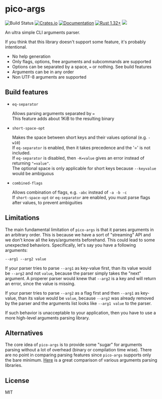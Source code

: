 # pico-args
![Build Status](https://github.com/RazrFalcon/pico-args/workflows/Rust/badge.svg)
[![Crates.io](https://img.shields.io/crates/v/pico-args.svg)](https://crates.io/crates/pico-args)
[![Documentation](https://docs.rs/pico-args/badge.svg)](https://docs.rs/pico-args)
[![Rust 1.32+](https://img.shields.io/badge/rust-1.31+-orange.svg)](https://www.rust-lang.org)
![](https://img.shields.io/badge/unsafe-forbidden-brightgreen.svg)

An ultra simple CLI arguments parser.

If you think that this library doesn't support some feature, it's probably intentional.

- No help generation
- Only flags, options, free arguments and subcommands are supported
- Options can be separated by a space, `=` or nothing. See build features
- Arguments can be in any order
- Non UTF-8 arguments are supported

## Build features

- `eq-separator`

  Allows parsing arguments separated by `=`<br/>
  This feature adds about 1KiB to the resulting binary

- `short-space-opt`

  Makes the space between short keys and their values optional (e.g. `-w10`)<br/>
  If `eq-separator` is enabled, then it takes precedence and the '=' is not included.<br/>
  If `eq-separator` is disabled, then `-K=value` gives an error instead of returning `"=value"`.<br/>
  The optional space is only applicable for short keys because `--keyvalue` would be ambiguous

- `combined-flags`

  Allows combination of flags, e.g. `-abc` instead of `-a -b -c`<br/>
  If `short-space-opt` or `eq-separator` are enabled, you must parse flags after values,
  to prevent ambiguities

## Limitations

The main fundamental limitation of `pico-args` is that it parses arguments in an arbitrary order.
This is because we have a sort of "streaming" API and we don't know all the keys/arguments
beforehand. This could lead to some unexpected behaviors.
Specifically, let's say you have a following arguments:

```
--arg1 --arg2 value
```

If your parser tries to parse `--arg1` as key-value first, than its value would be `--arg2`
and not `value`, because the parser simply takes the "next" argument.
A properer parser would knew that `--arg2` is a key and will return an error,
since the value is missing.

If your parser tries to parse `--arg2` as a flag first and then `--arg1` as key-value,
than its value would be `value`, because `--arg2` was already removed by the parser
and the arguments list looks like `--arg1 value` to the parser.

If such behavior is unacceptable to your application, then you have to use a more high-level
arguments parsing library.

## Alternatives

The core idea of `pico-args` is to provide some "sugar" for arguments parsing without
a lot of overhead (binary or compilation time wise).
There are no point in comparing parsing features since `pico-args` supports
only the bare minimum. [Here](https://github.com/rust-cli/argparse-benchmarks-rs)
is a great comparison of various arguments parsing libraries.

## License

MIT
